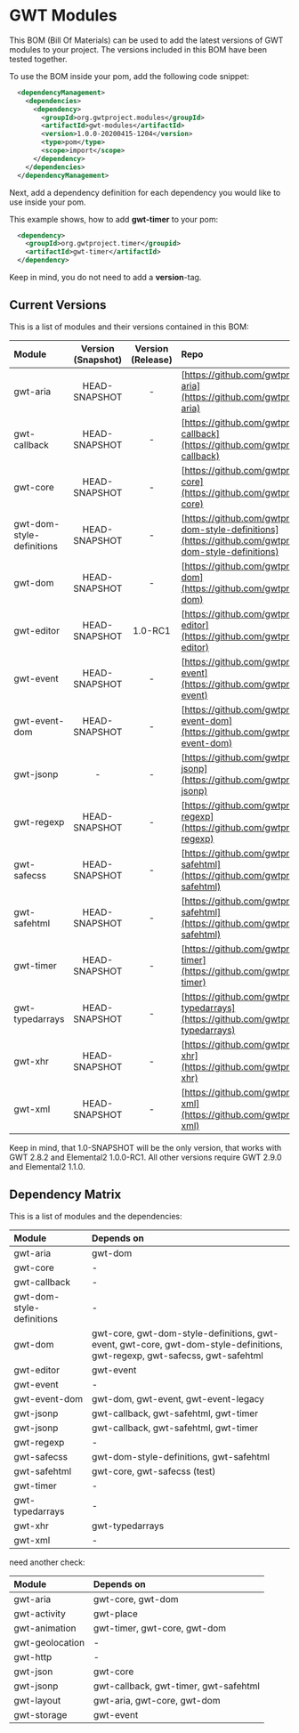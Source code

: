 # GWT Modules
This BOM (Bill Of Materials) can be used to add the latest versions of GWT modules to your project. The versions included in this BOM have been tested together.

To use the BOM inside your pom, add the following code snippet:
```xml
  <dependencyManagement>
    <dependencies>
      <dependency>
        <groupId>org.gwtproject.modules</groupId>
        <artifactId>gwt-modules</artifactId>
        <version>1.0.0-20200415-1204</version>
        <type>pom</type>
        <scope>import</scope>
      </dependency>
    </dependencies>
  </dependencyManagement>
```
Next, add a dependency definition for each dependency you would like to use inside your pom.

This example shows, how to add **gwt-timer** to your pom:
```xml
  <dependency>
    <groupId>org.gwtproject.timer</groupid>
    <artifactId>gwt-timer</artifactId>
  </dependency>
```
Keep in mind, you do not need to add a **version**-tag.

## Current Versions

This is a list of modules and their versions contained in this BOM:

| Module                    | Version (Snapshot) | Version (Release) | Repo                                                                                                               |
|:--------------------------|:------------------:|:-----------------:|:-------------------------------------------------------------------------------------------------------------------|
| gwt-aria                  |   HEAD-SNAPSHOT    |         -         | [https://github.com/gwtproject/gwt-aria](https://github.com/gwtproject/gwt-aria)                                   |
| gwt-callback              |   HEAD-SNAPSHOT    |         -         | [https://github.com/gwtproject/gwt-callback](https://github.com/gwtproject/gwt-callback)                           |
| gwt-core                  |   HEAD-SNAPSHOT    |         -         | [https://github.com/gwtproject/gwt-core](https://github.com/gwtproject/gwt-core)                                   |
| gwt-dom-style-definitions |   HEAD-SNAPSHOT    |         -         | [https://github.com/gwtproject/gwt-dom-style-definitions](https://github.com/gwtproject/gwt-dom-style-definitions) |
| gwt-dom                   |   HEAD-SNAPSHOT    |         -         | [https://github.com/gwtproject/gwt-dom](https://github.com/gwtproject/gwt-dom)                                     |
| gwt-editor                |   HEAD-SNAPSHOT    |      1.0-RC1      | [https://github.com/gwtproject/gwt-editor](https://github.com/gwtproject/gwt-editor)                               |
| gwt-event                 |   HEAD-SNAPSHOT    |         -         | [https://github.com/gwtproject/gwt-event](https://github.com/gwtproject/gwt-event)                                 |
| gwt-event-dom             |   HEAD-SNAPSHOT    |         -         | [https://github.com/gwtproject/gwt-event-dom](https://github.com/gwtproject/gwt-event-dom)                         |
| gwt-jsonp                 |         -          |         -         | [https://github.com/gwtproject/gwt-jsonp](https://github.com/gwtproject/gwt-jsonp)                                 |
| gwt-regexp                |   HEAD-SNAPSHOT    |         -         | [https://github.com/gwtproject/gwt-regexp](https://github.com/gwtproject/gwt-regexp)                               |
| gwt-safecss               |   HEAD-SNAPSHOT    |         -         | [https://github.com/gwtproject/gwt-safehtml](https://github.com/gwtproject/gwt-safehtml)                           |
| gwt-safehtml              |   HEAD-SNAPSHOT    |         -         | [https://github.com/gwtproject/gwt-safehtml](https://github.com/gwtproject/gwt-safehtml)                           |
| gwt-timer                 |   HEAD-SNAPSHOT    |         -         | [https://github.com/gwtproject/gwt-timer](https://github.com/gwtproject/gwt-timer)                                 |
| gwt-typedarrays           |   HEAD-SNAPSHOT    |         -         | [https://github.com/gwtproject/gwt-typedarrays](https://github.com/gwtproject/gwt-typedarrays)                     |
| gwt-xhr                   |   HEAD-SNAPSHOT    |         -         | [https://github.com/gwtproject/gwt-xhr](https://github.com/gwtproject/gwt-xhr)                                     |
| gwt-xml                   |   HEAD-SNAPSHOT    |         -         | [https://github.com/gwtproject/gwt-xml](https://github.com/gwtproject/gwt-xml)                                     |

Keep in mind, that 1.0-SNAPSHOT will be the only version, that works with GWT 2.8.2 and Elemental2 1.0.0-RC1. All other versions require GWT 2.9.0 and Elemental2 1.1.0.

## Dependency Matrix

This is a list of modules and the dependencies:

| Module                    | Depends on                                                                                                                 |
|:--------------------------|:---------------------------------------------------------------------------------------------------------------------------|
| gwt-aria                  | gwt-dom                                                                                                                    |
| gwt-core                  | -                                                                                                                          |
| gwt-callback              | -                                                                                                                          |
| gwt-dom-style-definitions | -                                                                                                                          |
| gwt-dom                   | gwt-core, gwt-dom-style-definitions, gwt-event, gwt-core, gwt-dom-style-definitions, gwt-regexp, gwt-safecss, gwt-safehtml |
| gwt-editor                | gwt-event                                                                                                                  |
| gwt-event                 | -                                                                                                                          |
| gwt-event-dom             | gwt-dom, gwt-event, gwt-event-legacy                                                                                       |
| gwt-jsonp                 | gwt-callback, gwt-safehtml, gwt-timer                                                                                      |
| gwt-jsonp                 | gwt-callback, gwt-safehtml, gwt-timer                                                                                      |
| gwt-regexp                | -                                                                                                                          |
| gwt-safecss               | gwt-dom-style-definitions, gwt-safehtml                                                                                    |
| gwt-safehtml              | gwt-core, gwt-safecss (test)                                                                                               |
| gwt-timer                 | -                                                                                                                          |
| gwt-typedarrays           | -                                                                                                                          |
| gwt-xhr                   | gwt-typedarrays                                                                                                            |
| gwt-xml                   | -                                                                                                                          |

need another check:


| Module          | Depends on                              |
|:----------------|:----------------------------------------|
| gwt-aria        | gwt-core, gwt-dom                       |
| gwt-activity    | gwt-place                               |
| gwt-animation   | gwt-timer, gwt-core, gwt-dom            |
| gwt-geolocation | -                                       |
| gwt-http        | -                                       |
| gwt-json        | gwt-core                                |
| gwt-jsonp       | gwt-callback, gwt-timer, gwt-safehtml   |
| gwt-layout      | gwt-aria, gwt-core, gwt-dom             |
| gwt-storage     | gwt-event                               |
